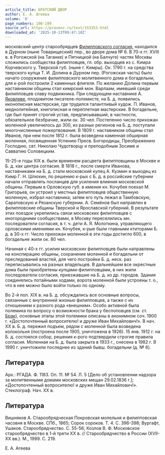 ```yaml
---
article_title: БРАТСКИЙ ДВОР
author: Е. А. Агеева
volume: '6'
page_numbers: 198-199
source_url: https://pravenc.ru/text/153353.html
downloaded_at: '2025-10-13T09:47:10Z'
---
```


московский центр старообрядцев [Филипповского согласия](<https://pravenc.ru/text/Филипповского согласия.html>), находился в Дурном (ныне Товарищеский) пер., во дворе дома № 6. В 70-х гг. ХVIII в. в Рогожской (на Таганке) и Пятницкой (на Балчуге) частях Москвы сложились сообщества филипповцев, гл. обр. выходцев из с. Кимра Корчевского у. Тверской губ. (ныне г. Кимры). Ок. 1790 г. на средства тверского купца Т. И. Долина в Дурном пер. (Рогожская часть) было начато сооружение филипповского молитвенного дома и богадельни, для к-рой построили 2 каменных флигеля. По желанию Долина первым наставником общины стал кимрский мон. Варлаам, имевший среди филипповцев славу подвижника. При следующем наставнике А. [Яковлеве](https://pravenc.ru/text/Яковлеве.html), плодовитом писателе-полемисте, на Б. д. появились иконописная мастерская, где трудился талантливый худож. П. Иванов, меднолитейная, книгописная и переплетная мастерские. В богадельне, где был принят строгий устав, предписывавший, в частности, обязательное безбрачие, жили ок. 30 чел. Постепенно число прихожан моленной увеличилось до 300, из разных регионов на Б. д. поступали многочисленные пожертвования. В 1809 г. наставником общины стал Иванов, при нем после 1812 г. была возведена каменная обширная моленная, посвященная Успению Пресв. Богородицы, Преображению Господню, свт. Николаю Чудотворцу и преподобным Зосиме и Савватию Соловецким.

15-25-е годы XIX в. были временем расцвета филипповщины в Москве и Б. д. как центра согласия. В 1818 г., после смерти Иванова, наставниками на Б. д. стали московский купец А. Кузмин и выходец из Кимр Г. Н. Шлюхин, по решению к-рых с Б. д. в российские губернии начали отправлять посланцев для усиления влияния московской общины. Первым в Орловскую губ. в имения кн. Кочубея поехал М. Григорьев, он устроил у местных филипповцев общественную моленную, избрал наставника; затем его путь лежал в Тамбовскую, Саратовскую и Рязанскую губернии. А. Семёнов был направлен в филипповские общины Тверской и Ярославской губерний. В результате этих поездок укрепились связи московских филипповцев с иногородними сообществами, в Москву переселились мн. последователи согласия, в т. ч. дети А. Я. Молоткина, управляющего орловскими имениями кн. Кочубея, к-рые были главными ктиторами Б. д. в 30-х гг. Число прихожан моленной в эти годы достигло 600, в богадельне жили ок. 80 чел.

Начиная с 40-х гг. усилия московских филипповцев были направлены на конспирацию общины, сохранение моленной и богадельни от преследований властей, для чего постройки Б. д. неск. раз переписывались на разных владельцев. В дальнейшем все окрестные дома были приобретены купцами-филипповцами, в них жили последователи согласия, приезжавшие на Б. д. из др. городов. Здания соединялись потайными ходами, ворота моленной были устроены т. о., что в нее можно было войти только по одному.

Во 2-й пол. ХIХ в. на Б. д. обсуждались все основные вопросы, связанные с внутренней жизнью филипповцев, а также с их отношением к разного рода «внешним». Особо активной была полемика по вопросу о возможности брака у беспоповцев (см. ст. [Брак](https://pravenc.ru/text/Брак.html)), основные этапы этой полемики описаны в анонимном соч. 1900 г. «Достопочтенный вопросителю! и друже Иван Михайлович!». В нач. XX в. Б. д. пережил подъем, рядом с моленной была возведена колокольня (построена после 1905, уничтожена в 1926). 15 янв. 1912 г. на Б. д. состоялся собор, решения к-рого подтвердили строгие правила согласия. Моленная на Б. д. была закрыта в 1933 г., снесена в 1982 г. В 1990 г. уничтожили последнее из зданий бывш. богадельни (д. № 6).

## Литература

Арх.: РГАДА. Ф. 1183. Оп. 11. № 54. Л. 5 [Дело об установлении надзора за молитвенными домами московских мещан 29.02.1836 г.]; «Достопочтенный вопросителю! и друже Иван Михайлович!». Стеклограф. Нач. ХХ в.

## Литература

Вишняков А. Старообрядческая Покровская молельня и филипповская часовня в Москве. СПб., 1865; Сорок сороков. Т. 4. С. 396-398; Вургафт, Ушаков. Старообрядчество. С. 55-56; Козлов В. Ф. Московское старообрядчество в 1-й трети ХХ в. // Старообрядчество в России (ХVII-ХХ вв.). М., 1999. С. 219.

Е. А. Агеева

